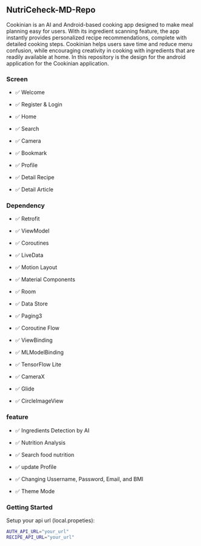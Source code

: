 ## NutriCeheck-MD-Repo


Cookinian is an AI and Android-based cooking app designed to make meal planning easy for users. With its ingredient scanning feature, the app instantly provides personalized recipe recommendations, complete with detailed cooking steps. Cookinian helps users save time and reduce menu confusion, while encouraging creativity in cooking with ingredients that are readily available at home. In this repository is the design for the android application for the Cookinian application.

### Screen

- ✅ Welcome

- ✅ Register & Login

- ✅ Home

- ✅ Search

- ✅ Camera

- ✅ Bookmark

- ✅ Profile

- ✅ Detail Recipe

- ✅ Detail Article

### Dependency

- ✅ Retrofit

- ✅ ViewModel

- ✅ Coroutines

- ✅ LiveData

- ✅ Motion Layout

- ✅ Material Components

- ✅ Room
      
- ✅ Data Store

- ✅ Paging3

- ✅ Coroutine Flow

- ✅ ViewBinding
    
- ✅ MLModelBinding

- ✅ TensorFlow Lite

- ✅ CameraX

- ✅ Glide
 
- ✅ CircleImageView 

### feature

- ✅ Ingredients Detection by AI

- ✅ Nutrition Analysis

- ✅ Search food nutrition

- ✅ update Profile

- ✅ Changing Ussername, Password, Email, and BMI

- ✅ Theme Mode

### Getting Started

Setup your api url (local.propeties):

```bash
AUTH_API_URL="your_url"
RECIPE_API_URL="your_url"
```

